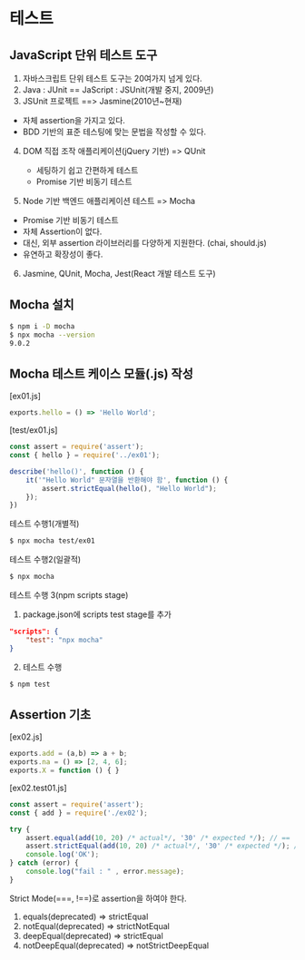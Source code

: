 # 테스트

## JavaScript 단위 테스트 도구
1. 자바스크립트 단위 테스트 도구는 20여가지 넘게 있다.
2. Java : JUnit == JaScript : JSUnit(개발 중지, 2009년)
3. JSUnit 프로젝트 ==> Jasmine(2010년~현재)
  - 자체 assertion을 가지고 있다.
  - BDD 기반의 표준 테스팅에 맞는 문법을 작성할 수 있다.

4. DOM 직접 조작 애플리케이션(jQuery 기반) => QUnit
   - 세팅하기 쉽고 간편하게 테스트
   - Promise 기반 비동기 테스트

5. Node 기반 백엔드 애플리케이션 테스트 => Mocha<br>
  - Promise 기반 비동기 테스트
  - 자체 Assertion이 없다.
  - 대신, 외부 assertion 라이브러리를 다양하게 지원한다. (chai, should.js)
  - 유연하고 확장성이 좋다.
6. Jasmine, QUnit, Mocha, Jest(React 개발 테스트 도구)


## Mocha 설치
```bash
$ npm i -D mocha
$ npx mocha --version
9.0.2
```

## Mocha 테스트 케이스 모듈(.js) 작성
[ex01.js]
```javaScript
exports.hello = () => 'Hello World';
```

[test/ex01.js]
```javaScript
const assert = require('assert');
const { hello } = require('../ex01');

describe('hello()', function () {
    it('"Hello World" 문자열을 반환해야 함', function () {
        assert.strictEqual(hello(), "Hello World");
    });
})
```

테스트 수행1(개별적)
```bash
$ npx mocha test/ex01
```

테스트 수행2(일괄적)
```bash
$ npx mocha
```

테스트 수행 3(npm scripts stage)
1. package.json에 scripts test stage를 추가
```json
"scripts": {
    "test": "npx mocha"
}
```

2. 테스트 수행
```bash
$ npm test
```



## Assertion 기초
[ex02.js]
```javaScript
exports.add = (a,b) => a + b;
exports.na = () => [2, 4, 6];
exports.X = function () { }
```

[ex02.test01.js]
```javaScript
const assert = require('assert');
const { add } = require('./ex02');

try {
    assert.equal(add(10, 20) /* actual*/, '30' /* expected */); // ==
    assert.strictEqual(add(10, 20) /* actual*/, '30' /* expected */); // ===
    console.log('OK');
} catch (error) {
    console.log("fail : " , error.message);
}
```
Strict Mode(===, !==)로 assertion을 하여야 한다.
1. equals(deprecated) => strictEqual
2. notEqual(deprecated) => strictNotEqual
3. deepEqual(deprecated) => strictEqual
4. notDeepEqual(deprecated) => notStrictDeepEqual